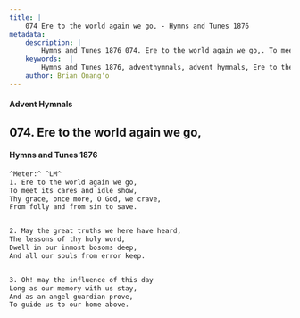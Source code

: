 ```yaml
---
title: |
    074 Ere to the world again we go, - Hymns and Tunes 1876
metadata:
    description: |
        Hymns and Tunes 1876 074. Ere to the world again we go,. To meet its cares and idle show, Thy grace, once more, O God, we crave, From folly and from sin to save. 
    keywords:  |
        Hymns and Tunes 1876, adventhymnals, advent hymnals, Ere to the world again we go,, To meet its cares and idle show,, 
    author: Brian Onang'o
---
```


#### Advent Hymnals
## 074. Ere to the world again we go,
####  Hymns and Tunes 1876

```txt
^Meter:^ ^LM^
1. Ere to the world again we go,
To meet its cares and idle show,
Thy grace, once more, O God, we crave,
From folly and from sin to save.


2. May the great truths we here have heard,
The lessons of thy holy word,
Dwell in our inmost bosoms deep,
And all our souls from error keep.


3. Oh! may the influence of this day
Long as our memory with us stay,
And as an angel guardian prove,
To guide us to our home above.
```